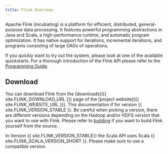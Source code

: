 ```yaml
---
title: Flink Overview
---
```


Apache Flink (incubating) is a platform for efficient, distributed, general-purpose data processing.
It features powerful programming abstractions in Java and Scala, a high-performance runtime, and
automatic program optimization. It has native support for iterations, incremental iterations, and
programs consisting of large DAGs of operations.

If you quickly want to try out the system, please look at one of the available quickstarts. For
a thorough introduction of the Flink API please refer to the
[Programming Guide](programming_guide.html).

## Download

You can download Flink from the [downloads]({{ site.FLINK_DOWNLOAD_URL }}) page
of the [project website]({{ site.FLINK_WEBSITE_URL }}). This documentation if for version {{ site.FLINK_VERSION_STABLE }}. Be careful
when picking a version, there are different versions depending on the Hadoop and/or
HDFS version that you want to use with Flink. Please refer to [building](building.html) if you
want to build Flink yourself from the source.

In Version {{ site.FLINK_VERSION_STABLE}} the Scala API uses Scala {{ site.FLINK_SCALA_VERSION_SHORT }}. Please make
sure to use a compatible version.
